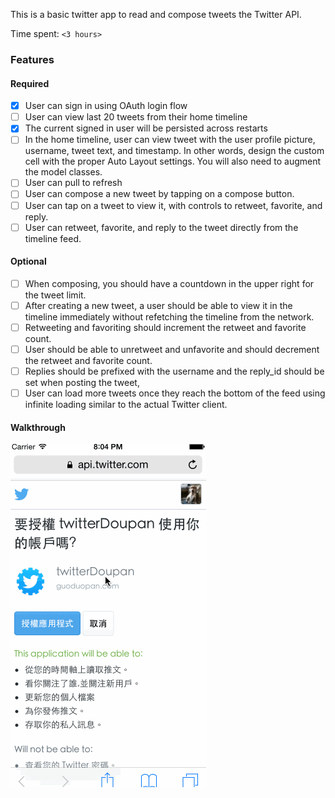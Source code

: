 This is a basic twitter app to read and compose tweets the Twitter API.

Time spent: `<3 hours>`

### Features

#### Required

  - [x] User can sign in using OAuth login flow
  - [ ] User can view last 20 tweets from their home timeline
  - [x] The current signed in user will be persisted across restarts
  - [ ] In the home timeline, user can view tweet with the user profile picture, username, tweet text, and timestamp. In other words, design the custom cell with the proper Auto Layout settings. You will also need to augment the model classes.
  - [ ] User can pull to refresh
  - [ ] User can compose a new tweet by tapping on a compose button.
  - [ ] User can tap on a tweet to view it, with controls to retweet, favorite, and reply.
  - [ ] User can retweet, favorite, and reply to the tweet directly from the timeline feed.

#### Optional
  - [ ] When composing, you should have a countdown in the upper right for the tweet limit.
  - [ ] After creating a new tweet, a user should be able to view it in the timeline immediately without refetching the timeline from the network.
  - [ ] Retweeting and favoriting should increment the retweet and favorite count.
  - [ ] User should be able to unretweet and unfavorite and should decrement the retweet and favorite count.
  - [ ] Replies should be prefixed with the username and the reply_id should be set when posting the tweet,
  - [ ] User can load more tweets once they reach the bottom of the feed using infinite loading similar to the actual Twitter client.
#### Walkthrough
![Video Walkthrough](walkthrough.gif)
